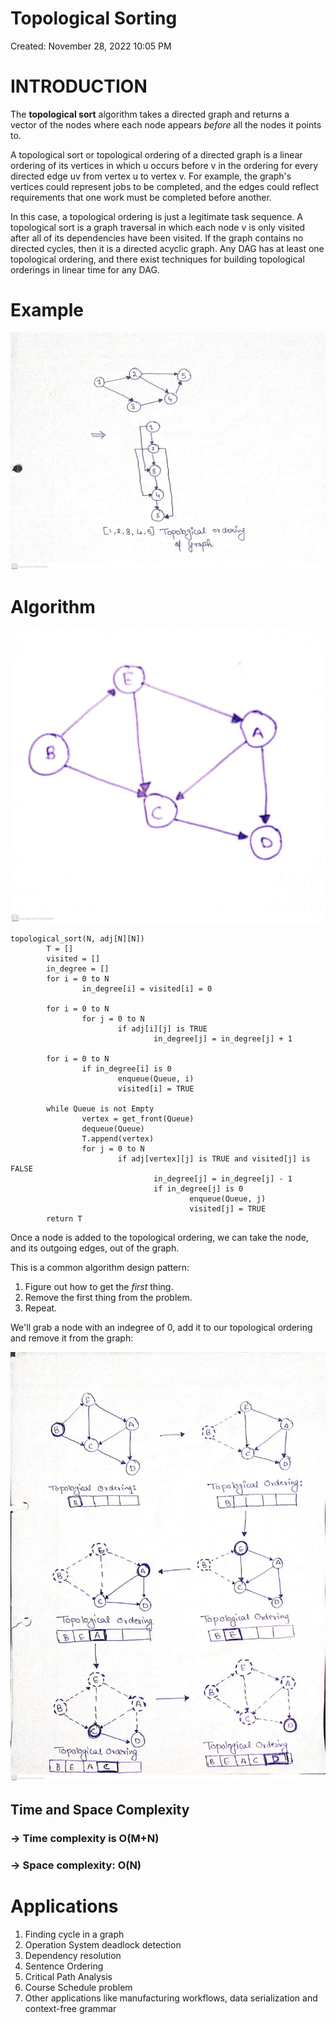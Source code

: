 # Topological Sorting

Created: November 28, 2022 10:05 PM

# INTRODUCTION

The **topological sort** algorithm takes a directed graph and returns a vector of the nodes where each node appears *before* all the nodes it points to.

A topological sort or topological ordering of a directed graph is a linear ordering of its vertices in which u occurs before v in the ordering for every directed edge uv from vertex u to vertex v. For example, the graph's vertices could represent jobs to be completed, and the edges could reflect requirements that one work must be completed before another.

In this case, a topological ordering is just a legitimate task sequence. A topological sort is a graph traversal in which each node v is only visited after all of its dependencies have been visited. If the graph contains no directed cycles, then it is a directed acyclic graph. Any DAG has at least one topological ordering, and there exist techniques for building topological orderings in linear time for any DAG.

# Example

![example.jpeg](example.jpeg)

# Algorithm

![1.jpeg](1.jpeg)

```
topological_sort(N, adj[N][N])
        T = []
        visited = []
        in_degree = []
        for i = 0 to N
                in_degree[i] = visited[i] = 0

        for i = 0 to N
                for j = 0 to N
                        if adj[i][j] is TRUE
                                in_degree[j] = in_degree[j] + 1

        for i = 0 to N
                if in_degree[i] is 0
                        enqueue(Queue, i)
                        visited[i] = TRUE

        while Queue is not Empty
                vertex = get_front(Queue)
                dequeue(Queue)
                T.append(vertex)
                for j = 0 to N
                        if adj[vertex][j] is TRUE and visited[j] is FALSE
                                in_degree[j] = in_degree[j] - 1
                                if in_degree[j] is 0
                                        enqueue(Queue, j)
                                        visited[j] = TRUE
        return T
```

Once a node is added to the topological ordering, we can take the node, and its outgoing edges, out of the graph.

This is a common algorithm design pattern:

1. Figure out how to get the *first* thing.
2. Remove the first thing from the problem.
3. Repeat.

We'll grab a node with an indegree of 0, add it to our topological ordering and remove it from the graph:

![2.jpeg](2.jpeg)

## ****Time and Space Complexity****

### → T**ime complexity is O(M+N)**

### → S**pace complexity: O(N)**

# Applications

1. Finding cycle in a graph
2. Operation System deadlock detection
3. Dependency resolution
4. Sentence Ordering
5. Critical Path Analysis
6. Course Schedule problem
7. Other applications like manufacturing workflows, data serialization and context-free grammar
